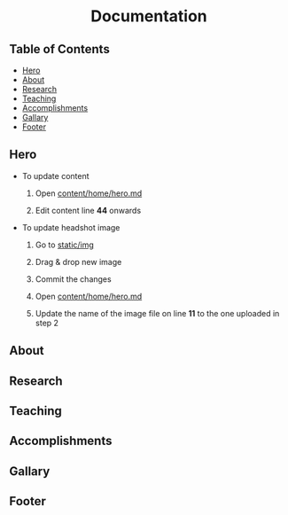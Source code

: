 <h1 style="text-align: center;" > Documentation </h1>

## Table of Contents

- [Hero](https://github.com/aaron-d-n/aaron-d-n.github.io#hero)
- [About](https://github.com/aaron-d-n/aaron-d-n.github.io#about)
- [Research](https://github.com/aaron-d-n/aaron-d-n.github.io#research)
- [Teaching](https://github.com/aaron-d-n/aaron-d-n.github.io#teaching)
- [Accomplishments](https://github.com/aaron-d-n/aaron-d-n.github.io#accomplishments)
- [Gallary](https://github.com/aaron-d-n/aaron-d-n.github.io#gallary)
- [Footer](https://github.com/aaron-d-n/aaron-d-n.github.io#footer)

## Hero

- To update content

  1. Open [content/home/hero.md](https://github.com/aaron-d-n/aaron-d-n.github.io/edit/master/content/home/hero.md)

  2. Edit content line **44** onwards

- To update headshot image

  1. Go to [static/img](https://github.com/aaron-d-n/aaron-d-n.github.io/tree/master/static/img)

  2. Drag & drop new image

  3. Commit the changes

  4. Open [content/home/hero.md](!https://github.com/aaron-d-n/aaron-d-n.github.io/edit/master/content/home/hero.md)

  5. Update the name of the image file on line **11** to the one uploaded in step 2

## About

## Research

## Teaching

## Accomplishments

## Gallary

## Footer
